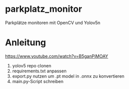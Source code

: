 # parkplatz_monitor
Parkplätze monitoren mit OpenCV und Yolov5n

# Anleitung
https://www.youtube.com/watch?v=B5ganPjMOAY
1) yolov5 repo clonen
2) requirements.txt anpassen
3) export.py nutzen um .pt model in .onnx zu konvertieren
4) main.py-Script schreiben